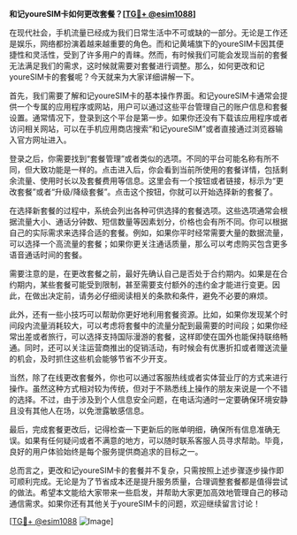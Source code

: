 **和记youreSIM卡如何更改套餐？[[TG💪+ @esim1088](https://t.me/s/esim1088)]**

在现代社会，手机流量已经成为我们日常生活中不可或缺的一部分。无论是工作还是娱乐，网络都扮演着越来越重要的角色。而和记黄埔旗下的youreSIM卡因其便捷性和灵活性，受到了许多用户的青睐。然而，有时候我们可能会发现当前的套餐无法满足我们的需求，这时候就需要对套餐进行调整。那么，如何更改和记youreSIM卡的套餐呢？今天就来为大家详细讲解一下。

首先，我们需要了解和记youreSIM卡的基本操作界面。和记youreSIM卡通常会提供一个专属的应用程序或网站，用户可以通过这些平台管理自己的账户信息和套餐设置。通常情况下，登录到这个平台是第一步。如果你还没有下载该应用程序或者访问相关网站，可以在手机应用商店搜索“和记youreSIM”或者直接通过浏览器输入官方网址进入。

登录之后，你需要找到“套餐管理”或者类似的选项。不同的平台可能名称有所不同，但大致功能是一样的。点击进入后，你会看到当前所使用的套餐详情，包括剩余流量、使用时长以及套餐费用等信息。这里会有一个按钮或者链接，标示为“更改套餐”或者“升级/降级套餐”。点击这个按钮，你就可以开始选择新的套餐了。

在选择新套餐的过程中，系统会列出各种可供选择的套餐选项。这些选项通常会根据流量大小、通话分钟数、短信数量等因素划分，价格也会有所不同。你可以根据自己的实际需求来选择合适的套餐。例如，如果你平时经常需要大量的数据流量，可以选择一个高流量的套餐；如果你更关注通话质量，那么可以考虑购买包含更多语音通话时间的套餐。

需要注意的是，在更改套餐之前，最好先确认自己是否处于合约期内。如果是在合约期内，某些套餐可能受到限制，甚至需要支付额外的违约金才能进行变更。因此，在做出决定前，请务必仔细阅读相关的条款和条件，避免不必要的麻烦。

此外，还有一些小技巧可以帮助你更好地利用套餐资源。比如，如果你发现某个时间段内流量消耗较大，可以考虑将套餐中的流量分配到最需要的时间段；如果你经常出差或者旅行，可以选择支持国际漫游的套餐，这样即使在国外也能保持联络畅通。同时，还可以关注运营商推出的促销活动，有时候会有优惠折扣或者赠送流量的机会，及时抓住这些机会能够节省不少开支。

当然，除了在线更改套餐外，你也可以通过客服热线或者实体营业厅的方式来进行操作。虽然这种方式相对较为传统，但对于不熟悉线上操作的朋友来说是一个不错的选择。不过，由于涉及到个人信息安全问题，在电话沟通时一定要确保环境安静且没有其他人在场，以免泄露敏感信息。

最后，完成套餐更改后，记得检查一下更新后的账单明细，确保所有信息准确无误。如果有任何疑问或者不满意的地方，可以随时联系客服人员寻求帮助。毕竟，良好的用户体验始终是每个服务提供商追求的目标之一。

总而言之，更改和记youreSIM卡的套餐并不复杂，只需按照上述步骤逐步操作即可顺利完成。无论是为了节省成本还是提升服务质量，合理调整套餐都是值得尝试的做法。希望本文能给大家带来一些启发，并帮助大家更加高效地管理自己的移动通信需求。如果你还有其他关于youreSIM卡的问题，欢迎继续留言讨论！

[[TG💪+ @esim1088](https://t.me/s/esim1088) ![Image](https://i.postimg.cc/4NQfJmqS/Snipaste-2025-05-13-00-14-12.png)]
